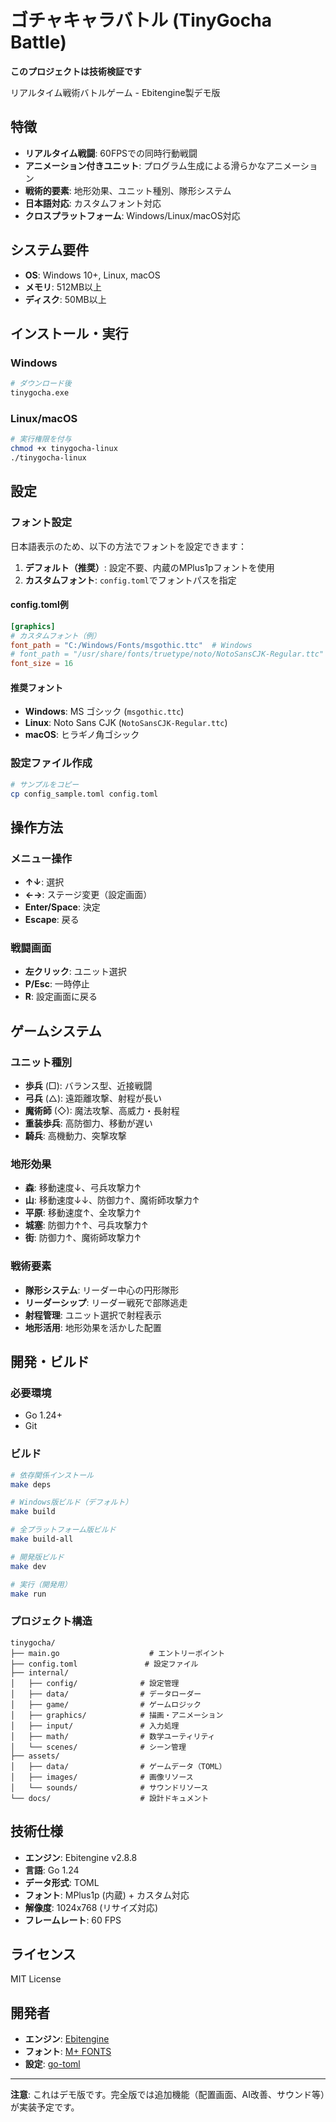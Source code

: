 # ゴチャキャラバトル (TinyGocha Battle)

**このプロジェクトは技術検証です**

リアルタイム戦術バトルゲーム - Ebitengine製デモ版

## 特徴

- **リアルタイム戦闘**: 60FPSでの同時行動戦闘
- **アニメーション付きユニット**: プログラム生成による滑らかなアニメーション
- **戦術的要素**: 地形効果、ユニット種別、隊形システム
- **日本語対応**: カスタムフォント対応
- **クロスプラットフォーム**: Windows/Linux/macOS対応

## システム要件

- **OS**: Windows 10+, Linux, macOS
- **メモリ**: 512MB以上
- **ディスク**: 50MB以上

## インストール・実行

### Windows
```bash
# ダウンロード後
tinygocha.exe
```

### Linux/macOS
```bash
# 実行権限を付与
chmod +x tinygocha-linux
./tinygocha-linux
```

## 設定

### フォント設定
日本語表示のため、以下の方法でフォントを設定できます：

1. **デフォルト（推奨）**: 設定不要、内蔵のMPlus1pフォントを使用
2. **カスタムフォント**: `config.toml`でフォントパスを指定

#### config.toml例
```toml
[graphics]
# カスタムフォント（例）
font_path = "C:/Windows/Fonts/msgothic.ttc"  # Windows
# font_path = "/usr/share/fonts/truetype/noto/NotoSansCJK-Regular.ttc"  # Linux
font_size = 16
```

#### 推奨フォント
- **Windows**: MS ゴシック (`msgothic.ttc`)
- **Linux**: Noto Sans CJK (`NotoSansCJK-Regular.ttc`)
- **macOS**: ヒラギノ角ゴシック

### 設定ファイル作成
```bash
# サンプルをコピー
cp config_sample.toml config.toml
```

## 操作方法

### メニュー操作
- **↑↓**: 選択
- **←→**: ステージ変更（設定画面）
- **Enter/Space**: 決定
- **Escape**: 戻る

### 戦闘画面
- **左クリック**: ユニット選択
- **P/Esc**: 一時停止
- **R**: 設定画面に戻る

## ゲームシステム

### ユニット種別
- **歩兵** (□): バランス型、近接戦闘
- **弓兵** (△): 遠距離攻撃、射程が長い
- **魔術師** (◇): 魔法攻撃、高威力・長射程
- **重装歩兵**: 高防御力、移動が遅い
- **騎兵**: 高機動力、突撃攻撃

### 地形効果
- **森**: 移動速度↓、弓兵攻撃力↑
- **山**: 移動速度↓↓、防御力↑、魔術師攻撃力↑
- **平原**: 移動速度↑、全攻撃力↑
- **城塞**: 防御力↑↑、弓兵攻撃力↑
- **街**: 防御力↑、魔術師攻撃力↑

### 戦術要素
- **隊形システム**: リーダー中心の円形隊形
- **リーダーシップ**: リーダー戦死で部隊逃走
- **射程管理**: ユニット選択で射程表示
- **地形活用**: 地形効果を活かした配置

## 開発・ビルド

### 必要環境
- Go 1.24+
- Git

### ビルド
```bash
# 依存関係インストール
make deps

# Windows版ビルド（デフォルト）
make build

# 全プラットフォーム版ビルド
make build-all

# 開発版ビルド
make dev

# 実行（開発用）
make run
```

### プロジェクト構造
```
tinygocha/
├── main.go                    # エントリーポイント
├── config.toml               # 設定ファイル
├── internal/
│   ├── config/              # 設定管理
│   ├── data/                # データローダー
│   ├── game/                # ゲームロジック
│   ├── graphics/            # 描画・アニメーション
│   ├── input/               # 入力処理
│   ├── math/                # 数学ユーティリティ
│   └── scenes/              # シーン管理
├── assets/
│   ├── data/                # ゲームデータ（TOML）
│   ├── images/              # 画像リソース
│   └── sounds/              # サウンドリソース
└── docs/                    # 設計ドキュメント
```

## 技術仕様

- **エンジン**: Ebitengine v2.8.8
- **言語**: Go 1.24
- **データ形式**: TOML
- **フォント**: MPlus1p (内蔵) + カスタム対応
- **解像度**: 1024x768 (リサイズ対応)
- **フレームレート**: 60 FPS

## ライセンス

MIT License

## 開発者

- **エンジン**: [Ebitengine](https://ebitengine.org/)
- **フォント**: [M+ FONTS](https://mplus-fonts.osdn.jp/)
- **設定**: [go-toml](https://github.com/pelletier/go-toml)

---

**注意**: これはデモ版です。完全版では追加機能（配置画面、AI改善、サウンド等）が実装予定です。

